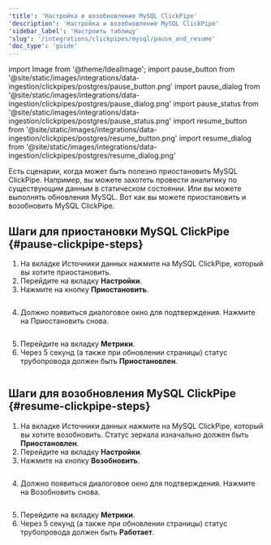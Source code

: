 ```yaml
---
'title': 'Настройка и возобновление MySQL ClickPipe'
'description': 'Настройка и возобновление MySQL ClickPipe'
'sidebar_label': 'Настроить таблицу'
'slug': '/integrations/clickpipes/mysql/pause_and_resume'
'doc_type': 'guide'
---
```

import Image from '@theme/IdealImage';
import pause_button from '@site/static/images/integrations/data-ingestion/clickpipes/postgres/pause_button.png'
import pause_dialog from '@site/static/images/integrations/data-ingestion/clickpipes/postgres/pause_dialog.png'
import pause_status from '@site/static/images/integrations/data-ingestion/clickpipes/postgres/pause_status.png'
import resume_button from '@site/static/images/integrations/data-ingestion/clickpipes/postgres/resume_button.png'
import resume_dialog from '@site/static/images/integrations/data-ingestion/clickpipes/postgres/resume_dialog.png'

Есть сценарии, когда может быть полезно приостановить MySQL ClickPipe. Например, вы можете захотеть провести аналитику по существующим данным в статическом состоянии. Или вы можете выполнять обновления MySQL. Вот как вы можете приостановить и возобновить MySQL ClickPipe.

## Шаги для приостановки MySQL ClickPipe {#pause-clickpipe-steps}

1. На вкладке Источники данных нажмите на MySQL ClickPipe, который вы хотите приостановить.
2. Перейдите на вкладку **Настройки**.
3. Нажмите на кнопку **Приостановить**.

<Image img={pause_button} border size="md"/>

4. Должно появиться диалоговое окно для подтверждения. Нажмите на Приостановить снова.

<Image img={pause_dialog} border size="md"/>

5. Перейдите на вкладку **Метрики**.
6. Через 5 секунд (а также при обновлении страницы) статус трубопровода должен быть **Приостановлен**.

<Image img={pause_status} border size="md"/>

## Шаги для возобновления MySQL ClickPipe {#resume-clickpipe-steps}
1. На вкладке Источники данных нажмите на MySQL ClickPipe, который вы хотите возобновить. Статус зеркала изначально должен быть **Приостановлен**.
2. Перейдите на вкладку **Настройки**.
3. Нажмите на кнопку **Возобновить**.

<Image img={resume_button} border size="md"/>

4. Должно появиться диалоговое окно для подтверждения. Нажмите на Возобновить снова.

<Image img={resume_dialog} border size="md"/>

5. Перейдите на вкладку **Метрики**.
6. Через 5 секунд (а также при обновлении страницы) статус трубопровода должен быть **Работает**.